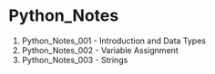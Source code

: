 # Python_Notes
1. Python_Notes_001 - Introduction and Data Types
2. Python_Notes_002 - Variable Assignment
3. Python_Notes_003 - Strings
